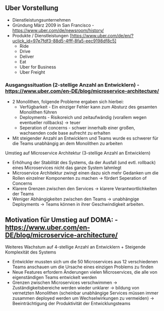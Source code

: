 ## Uber Vorstellung
- Dienstleistungsunternehmen
- Gründung März 2009 in San Francisco - https://www.uber.com/de/newsroom/history/
- Produkte / Dienstleistungen [https://www.uber.com/de/en/?uclick_id=97e7fdf3-88d5-4fff-8fa5-eec9198df8c5]
	- Ride
	- Drive
	- Deliver
	- Eat
	- Uber for Business
	- Uber Freight

### Ausgangssituation (2-stellige Anzahl an Entwicklern) - https://www.uber.com/en-DE/blog/microservice-architecture/
- 2 Monolithen, folgende Probleme ergaben sich hierbei:
	- Verfügbarkeit - Ein einziger Fehler kann zum Absturz des gesamten Monolithen führen
	- Deployments - Risikoreich und zeitaufwändig (vorallem wegen eventueller rollbacks) -> teuer
	- Seperation of concerns - schwer innerhalb einer großen, wachsenden code base aufrecht zu erhalten
- Mit steigender Anzahl an Entwicklern und Teams wurde es schwerer für die Teams unabhängig an dem Monolithen zu arbeiten

Umstieg auf Microservice Architektur (3-stellige Anzahl an Entwicklern)
- Erhöhung der Stabilität des Systems, da der Ausfall (und evtl. rollback) eines Microservices nicht das ganze System lahmlegt
- Microservice Architektur zwingt einen dazu sich mehr Gedanken um die Rollen einzelner Komponenten zu machen -> fördert Seperation of Concerns
- Klarere Grenzen zwischen den Services -> klarere Verantwortlichkeiten der Teams
- Weniger Abhängigkeiten zwischen den Teams -> unabhängige Deployments -> Teams können in ihrer Geschwindigkeit arbeiten.

## Motivation für Umstieg auf DOMA: - https://www.uber.com/en-DE/blog/microservice-architecture/

Weiteres Wachstum auf 4-stellige Anzahl an Entwicklern + Steigende Komplexität des Systems
- Entwickler mussten sich um die 50 Microservices aus 12 verschiedenen Teams anschauen um die Ursache eines einzigen Problems zu finden
- Neue Features erfordern Änderungen vielen Microservices, die alle von eigenständigen Teams entwickelt werden
- Grenzen zwischen Microservices verschwimmen -> Zuständigkeitsbereiche werden wieder unklarer -> bildung von vernetzten Monolithen (scheinbar unabhängige Services müssen immer zusammen deployed werden um Wechselwirkungen zu vermeiden)
	-> Beeinträchtigung der Produktivität der Entwicklungsteams